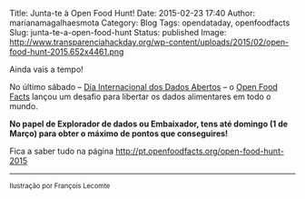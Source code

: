 Title: Junta-te à Open Food Hunt!
Date: 2015-02-23 17:40
Author: marianamagalhaesmota
Category: Blog
Tags: opendataday, openfoodfacts
Slug: junta-te-a-open-food-hunt
Status: published
Image: http://www.transparenciahackday.org/wp-content/uploads/2015/02/open-food-hunt-2015.652x4461.png

Ainda vais a tempo!

No último sábado – [Dia Internacional dos Dados Abertos](http://www.transparenciahackday.org/2015/02/open-data-day-2015/ "Dia Internacional dos Dados Abertos, Porto") – o [Open Food Facts](http://pt-en.openfoodfacts.org/) lançou um desafio para libertar os dados alimentares em todo o mundo.

**No papel de Explorador de dados ou Embaixador, tens até domingo (1 de Março) para obter o máximo de pontos que conseguires!**

Fica a saber tudo na página <http://pt.openfoodfacts.org/open-food-hunt-2015>

------------------------------------------------------------------------

<small>Ilustração por François Lecomte</small>
